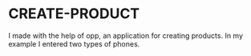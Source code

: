# CREATE-PRODUCT
I made with the help of opp, an application for creating products. In my example I entered two types of phones.
